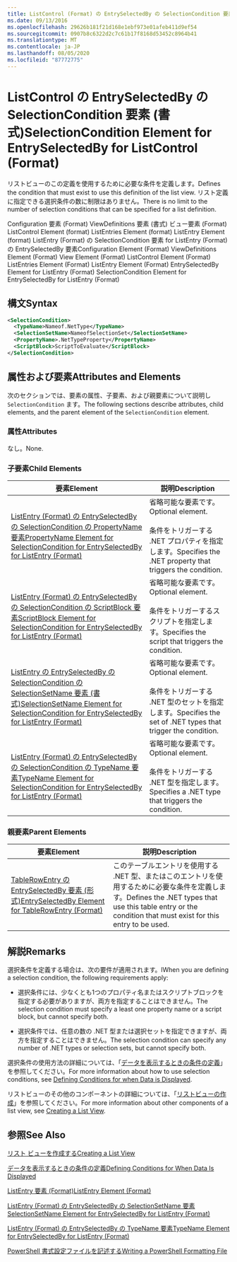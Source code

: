 ```yaml
---
title: ListControl (Format) の EntrySelectedBy の SelectionCondition 要素Microsoft Docs
ms.date: 09/13/2016
ms.openlocfilehash: 29626b181f21d168e1ebf973e01afeb411d9ef54
ms.sourcegitcommit: 0907b8c6322d2c7c61b17f8168d53452c8964b41
ms.translationtype: MT
ms.contentlocale: ja-JP
ms.lasthandoff: 08/05/2020
ms.locfileid: "87772775"
---
```

# <a name="selectioncondition-element-for-entryselectedby-for-listcontrol-format"></a><span data-ttu-id="c31b6-102">ListControl の EntrySelectedBy の SelectionCondition 要素 (書式)</span><span class="sxs-lookup"><span data-stu-id="c31b6-102">SelectionCondition Element for EntrySelectedBy for ListControl (Format)</span></span>

<span data-ttu-id="c31b6-103">リストビューのこの定義を使用するために必要な条件を定義します。</span><span class="sxs-lookup"><span data-stu-id="c31b6-103">Defines the condition that must exist to use this definition of the list view.</span></span> <span data-ttu-id="c31b6-104">リスト定義に指定できる選択条件の数に制限はありません。</span><span class="sxs-lookup"><span data-stu-id="c31b6-104">There is no limit to the number of selection conditions that can be specified for a list definition.</span></span>

<span data-ttu-id="c31b6-105">Configuration 要素 (Format) ViewDefinitions 要素 (書式) ビュー要素 (Format) ListControl Element (format) ListEntries Element (format) ListEntry Element (format) ListEntry (Format) の SelectionCondition 要素 for ListEntry (Format) の EntrySelectedBy 要素</span><span class="sxs-lookup"><span data-stu-id="c31b6-105">Configuration Element (Format) ViewDefinitions Element (Format) View Element (Format) ListControl Element (Format) ListEntries Element (Format) ListEntry Element (Format) EntrySelectedBy Element for ListEntry (Format) SelectionCondition Element for EntrySelectedBy for ListEntry (Format)</span></span>

## <a name="syntax"></a><span data-ttu-id="c31b6-106">構文</span><span class="sxs-lookup"><span data-stu-id="c31b6-106">Syntax</span></span>

```xml
<SelectionCondition>
  <TypeName>Nameof.NetType</TypeName>
  <SelectionSetName>NameofSelectionSet</SelectionSetName>
  <PropertyName>.NetTypeProperty</PropertyName>
  <ScriptBlock>ScriptToEvaluate</ScriptBlock>
</SelectionCondition>
```

## <a name="attributes-and-elements"></a><span data-ttu-id="c31b6-107">属性および要素</span><span class="sxs-lookup"><span data-stu-id="c31b6-107">Attributes and Elements</span></span>

<span data-ttu-id="c31b6-108">次のセクションでは、要素の属性、子要素、および親要素について説明し `SelectionCondition` ます。</span><span class="sxs-lookup"><span data-stu-id="c31b6-108">The following sections describe attributes, child elements, and the parent element of the `SelectionCondition` element.</span></span>

### <a name="attributes"></a><span data-ttu-id="c31b6-109">属性</span><span class="sxs-lookup"><span data-stu-id="c31b6-109">Attributes</span></span>

<span data-ttu-id="c31b6-110">なし。</span><span class="sxs-lookup"><span data-stu-id="c31b6-110">None.</span></span>

### <a name="child-elements"></a><span data-ttu-id="c31b6-111">子要素</span><span class="sxs-lookup"><span data-stu-id="c31b6-111">Child Elements</span></span>

|<span data-ttu-id="c31b6-112">要素</span><span class="sxs-lookup"><span data-stu-id="c31b6-112">Element</span></span>|<span data-ttu-id="c31b6-113">説明</span><span class="sxs-lookup"><span data-stu-id="c31b6-113">Description</span></span>|
|-------------|-----------------|
|[<span data-ttu-id="c31b6-114">ListEntry (Format) の EntrySelectedBy の SelectionCondition の PropertyName 要素</span><span class="sxs-lookup"><span data-stu-id="c31b6-114">PropertyName Element for SelectionCondition for EntrySelectedBy for ListEntry (Format)</span></span>](./propertyname-element-for-selectioncondition-for-entryselectedby-for-listcontrol-format.md)|<span data-ttu-id="c31b6-115">省略可能な要素です。</span><span class="sxs-lookup"><span data-stu-id="c31b6-115">Optional element.</span></span><br /><br /> <span data-ttu-id="c31b6-116">条件をトリガーする .NET プロパティを指定します。</span><span class="sxs-lookup"><span data-stu-id="c31b6-116">Specifies the .NET property that triggers the condition.</span></span>|
|[<span data-ttu-id="c31b6-117">ListEntry (Format) の EntrySelectedBy の SelectionCondition の ScriptBlock 要素</span><span class="sxs-lookup"><span data-stu-id="c31b6-117">ScriptBlock Element for SelectionCondition for EntrySelectedBy for ListEntry (Format)</span></span>](./scriptblock-element-for-selectioncondition-for-entryselectedby-for-listcontrol-format.md)|<span data-ttu-id="c31b6-118">省略可能な要素です。</span><span class="sxs-lookup"><span data-stu-id="c31b6-118">Optional element.</span></span><br /><br /> <span data-ttu-id="c31b6-119">条件をトリガーするスクリプトを指定します。</span><span class="sxs-lookup"><span data-stu-id="c31b6-119">Specifies the script that triggers the condition.</span></span>|
|[<span data-ttu-id="c31b6-120">ListEntry の EntrySelectedBy の SelectionCondition の SelectionSetName 要素 (書式)</span><span class="sxs-lookup"><span data-stu-id="c31b6-120">SelectionSetName Element for SelectionCondition for EntrySelectedBy for ListEntry (Format)</span></span>](./selectionsetname-element-for-selectioncondition-for-entryselectedby-for-listentry-format.md)|<span data-ttu-id="c31b6-121">省略可能な要素です。</span><span class="sxs-lookup"><span data-stu-id="c31b6-121">Optional element.</span></span><br /><br /> <span data-ttu-id="c31b6-122">条件をトリガーする .NET 型のセットを指定します。</span><span class="sxs-lookup"><span data-stu-id="c31b6-122">Specifies the set of .NET types that trigger the condition.</span></span>|
|[<span data-ttu-id="c31b6-123">ListEntry (Format) の EntrySelectedBy の SelectionCondition の TypeName 要素</span><span class="sxs-lookup"><span data-stu-id="c31b6-123">TypeName Element for SelectionCondition for EntrySelectedBy for ListEntry (Format)</span></span>](./typename-element-for-selectioncondition-for-entryselectedby-for-listcontrol-format.md)|<span data-ttu-id="c31b6-124">省略可能な要素です。</span><span class="sxs-lookup"><span data-stu-id="c31b6-124">Optional element.</span></span><br /><br /> <span data-ttu-id="c31b6-125">条件をトリガーする .NET 型を指定します。</span><span class="sxs-lookup"><span data-stu-id="c31b6-125">Specifies a .NET type that triggers the condition.</span></span>|

### <a name="parent-elements"></a><span data-ttu-id="c31b6-126">親要素</span><span class="sxs-lookup"><span data-stu-id="c31b6-126">Parent Elements</span></span>

|<span data-ttu-id="c31b6-127">要素</span><span class="sxs-lookup"><span data-stu-id="c31b6-127">Element</span></span>|<span data-ttu-id="c31b6-128">説明</span><span class="sxs-lookup"><span data-stu-id="c31b6-128">Description</span></span>|
|-------------|-----------------|
|[<span data-ttu-id="c31b6-129">TableRowEntry の EntrySelectedBy 要素 (形式)</span><span class="sxs-lookup"><span data-stu-id="c31b6-129">EntrySelectedBy Element for TableRowEntry (Format)</span></span>](./entryselectedby-element-for-tablerowentry-for-tablecontrol-format.md)|<span data-ttu-id="c31b6-130">このテーブルエントリを使用する .NET 型、またはこのエントリを使用するために必要な条件を定義します。</span><span class="sxs-lookup"><span data-stu-id="c31b6-130">Defines the .NET types that use this table entry or the condition that must exist for this entry to be used.</span></span>|

## <a name="remarks"></a><span data-ttu-id="c31b6-131">解説</span><span class="sxs-lookup"><span data-stu-id="c31b6-131">Remarks</span></span>

<span data-ttu-id="c31b6-132">選択条件を定義する場合は、次の要件が適用されます。</span><span class="sxs-lookup"><span data-stu-id="c31b6-132">lWhen you are defining a selection condition, the following requirements apply:</span></span>

- <span data-ttu-id="c31b6-133">選択条件には、少なくとも1つのプロパティ名またはスクリプトブロックを指定する必要がありますが、両方を指定することはできません。</span><span class="sxs-lookup"><span data-stu-id="c31b6-133">The selection condition must specify a least one property name or a script block, but cannot specify both.</span></span>

- <span data-ttu-id="c31b6-134">選択条件では、任意の数の .NET 型または選択セットを指定できますが、両方を指定することはできません。</span><span class="sxs-lookup"><span data-stu-id="c31b6-134">The selection condition can specify any number of .NET types or selection sets, but cannot specify both.</span></span>

<span data-ttu-id="c31b6-135">選択条件の使用方法の詳細については、「[データを表示するときの条件の定義](./defining-conditions-for-displaying-data.md)」を参照してください。</span><span class="sxs-lookup"><span data-stu-id="c31b6-135">For more information about how to use selection conditions, see [Defining Conditions for when Data is Displayed](./defining-conditions-for-displaying-data.md).</span></span>

<span data-ttu-id="c31b6-136">リストビューのその他のコンポーネントの詳細については、「[リストビューの作成](./creating-a-list-view.md)」を参照してください。</span><span class="sxs-lookup"><span data-stu-id="c31b6-136">For more information about other components of a list view, see [Creating a List View](./creating-a-list-view.md).</span></span>

## <a name="see-also"></a><span data-ttu-id="c31b6-137">参照</span><span class="sxs-lookup"><span data-stu-id="c31b6-137">See Also</span></span>

[<span data-ttu-id="c31b6-138">リスト ビューを作成する</span><span class="sxs-lookup"><span data-stu-id="c31b6-138">Creating a List View</span></span>](./creating-a-list-view.md)

[<span data-ttu-id="c31b6-139">データを表示するときの条件の定義</span><span class="sxs-lookup"><span data-stu-id="c31b6-139">Defining Conditions for When Data Is Displayed</span></span>](./defining-conditions-for-displaying-data.md)

[<span data-ttu-id="c31b6-140">ListEntry 要素 (Format)</span><span class="sxs-lookup"><span data-stu-id="c31b6-140">ListEntry Element (Format)</span></span>](./listentry-element-for-listcontrol-format.md)

[<span data-ttu-id="c31b6-141">ListEntry (Format) の EntrySelectedBy の SelectionSetName 要素</span><span class="sxs-lookup"><span data-stu-id="c31b6-141">SelectionSetName Element for EntrySelectedBy for ListEntry (Format)</span></span>](./selectionsetname-element-for-entryselectedby-for-listcontrol-format.md)

[<span data-ttu-id="c31b6-142">ListEntry (Format) の EntrySelectedBy の TypeName 要素</span><span class="sxs-lookup"><span data-stu-id="c31b6-142">TypeName Element for EntrySelectedBy for ListEntry (Format)</span></span>](/powershell/scripting/developer/format/typename-element-for-entryselectedby-for-listcontrol-format)

[<span data-ttu-id="c31b6-143">PowerShell 書式設定ファイルを記述する</span><span class="sxs-lookup"><span data-stu-id="c31b6-143">Writing a PowerShell Formatting File</span></span>](./writing-a-powershell-formatting-file.md)
